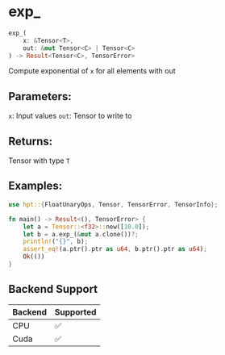 # exp_
```rust
exp_(
    x: &Tensor<T>, 
    out: &mut Tensor<C> | Tensor<C>
) -> Result<Tensor<C>, TensorError>
```
Compute exponential of `x` for all elements with out
## Parameters:
`x`: Input values
`out`: Tensor to write to
## Returns:
Tensor with type `T`
## Examples:
```rust
use hpt::{FloatUnaryOps, Tensor, TensorError, TensorInfo};

fn main() -> Result<(), TensorError> {
    let a = Tensor::<f32>::new([10.0]);
    let b = a.exp_(&mut a.clone())?;
    println!("{}", b);
    assert_eq!(a.ptr().ptr as u64, b.ptr().ptr as u64);
    Ok(())
}
```
## Backend Support
| Backend | Supported |
|---------|-----------|
| CPU     | ✅         |
| Cuda    | ✅        |